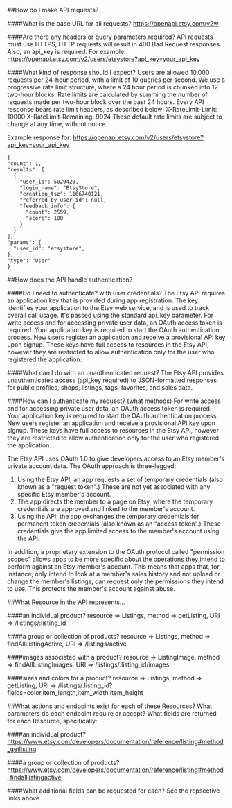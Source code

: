 ##How do I make API requests?

####What is the base URL for all requests?
  https://openapi.etsy.com/v2w

####Are there any headers or query parameters required?
  API requests must use HTTPS, HTTP requests will result in 400 Bad Request responses. Also, an api_key is required.  For example: https://openapi.etsy.com/v2/users/etsystore?api_key=your_api_key

####What kind of response should I expect?
  Users are allowed 10,000 requests per 24-hour period, with a limit of 10 queries per second. We use a progressive rate limit structure, where a 24 hour period is chunked into 12 two-hour blocks. Rate limits are calculated by summing the number of requests made per two-hour block over the past 24 hours.  Every API response bears rate limit headers, as described below:
    X-RateLimit-Limit: 10000
    X-RateLimit-Remaining: 9924
These default rate limits are subject to change at any time, without notice.

Example response for: https://openapi.etsy.com/v2/users/etsystore?api_key=your_api_key

    {
    "count": 1,
    "results": [
      {
        "user_id": 5029420,
        "login_name": "EtsyStore",
        "creation_tsz": 1166740121,
        "referred_by_user_id": null,
        "feedback_info": {
          "count": 2559,
          "score": 100
        }
      }
    ],
    "params": {
      "user_id": "etsystore",
    },
    "type": "User"
    }

##How does the API handle authentication?

####Do I need to authenticate? with user credentials?
  The Etsy API requires an application key that is provided during app registration. The key identifies your application to the Etsy web service, and is used to track overall call usage. It's passed using the standard api_key parameter. For write access and for accessing private user data, an OAuth access token is required. Your application key is required to start the OAuth authentication process. New users register an application and receive a provisional API key upon signup. These keys have full access to resources in the Etsy API, however they are restricted to allow authentication only for the user who registered the application.

####What can I do with an unauthenticated request?
  The Etsy API provides unauthenticated access (api_key required) to JSON-formatted responses for public profiles, shops, listings, tags, favorites, and sales data.

####How can I authenticate my request? (what methods)
  For write access and for accessing private user data, an OAuth access token is required. Your application key is required to start the OAuth authentication process. New users register an application and receive a provisional API key upon signup. These keys have full access to resources in the Etsy API, however they are restricted to allow authentication only for the user who registered the application.

  The Etsy API uses OAuth 1.0 to give developers access to an Etsy member's private account data. The OAuth approach is three-legged:

  1. Using the Etsy API, an app requests a set of temporary credentials (also known as a "request token".) These are not yet associated with any specific Etsy member's account.
  2. The app directs the member to a page on Etsy, where the temporary credentials are approved and linked to the member's account.
  3. Using the API, the app exchanges the temporary credentials for permanent token credentials (also known as an "access token".) These credentials give the app limited access to the member's account using the API.

  In addition, a proprietary extension to the OAuth protocol called "permission scopes" allows apps to be more specific about the operations they intend to perform against an Etsy member's account. This means that apps that, for instance, only intend to look at a member's sales history and not upload or change the member's listings, can request only the permissions they intend to use. This protects the member's account against abuse.

##What Resource in the API represents...

####an individual product?
  resource => Listings, method => getListing, URI => /listings/:listing_id

####a group or collection of products?
  resource => Listings, method => findAllListingActive, URI => /listings/active

####images associated with a product?
  resource => ListingImage, method => findAllListingImages, URI => /listings/:listing_id/images

####sizes and colors for a product?
  resource => Listings, method => getListing, URI => /listings/:listing_id?fields=color,item_length,item_width,item_height

##What actions and endpoints exist for each of these Resources? What parameters do each endpoint require or accept? What fields are returned for each Resource, specifically:

####an individual product?
  https://www.etsy.com/developers/documentation/reference/listing#method_getlisting

####a group or collection of products?   
  https://www.etsy.com/developers/documentation/reference/listing#method_findalllistingactive  

####What additional fields can be requested for each?
  See the repsective links above


